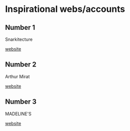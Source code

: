 # Inspirational webs/accounts

## Number 1
Snarkitecture

[website](https://www.snarkitecture.com)
## Number 2
Arthur Mirat

[website](https://miratmasson.com)
## Number 3
MADELINE'S

[website](https://madelinesnyc.com)

